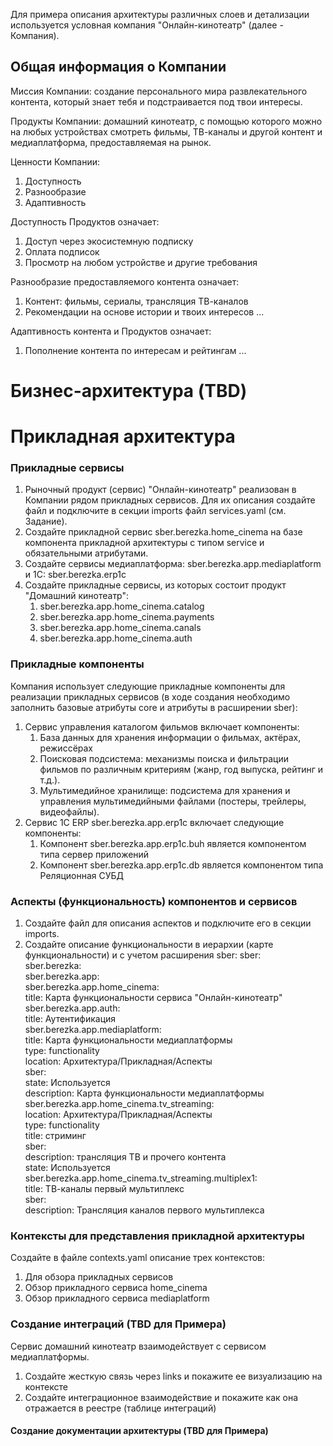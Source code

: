 
Для примера описания архитектуры различных слоев и детализации используется условная компания "Онлайн-кинотеатр" (далее - Компания).

## **Общая информация о Компании**

Миссия Компании: создание персонального мира развлекательного контента, который знает тебя и подстраивается под твои интересы.

Продукты Компании: домашний кинотеатр, с помощью которого можно на любых устройствах смотреть фильмы, ТВ-каналы и другой контент и медиаплатформа, предоставляемая на рынок.

Ценности Компании:
1. Доступность
2. Разнообразие
3. Адаптивность

Доступность Продуктов означает:
1. Доступ через экосистемную подписку
2. Оплата подписок
3. Просмотр на любом устройстве и другие требования

Разнообразие предоставляемого контента означает:
1. Контент: фильмы, сериалы, трансляция ТВ-каналов
2. Рекомендации на основе истории и твоих интересов ...

Адаптивность контента и Продуктов означает:
1. Пополнение контента по интересам и рейтингам ...

# Бизнес-архитектура  (TBD)
# Прикладная архитектура  

### Прикладные сервисы
1. Рыночный продукт (сервис) "Онлайн-кинотеатр" реализован в Компании рядом прикладных сервисов. Для их описания создайте файл и подключите в секции imports файл services.yaml (см. Задание).
2. Создайте прикладной сервис sber.berezka.home_cinema на базе компонента прикладной архитектуры с типом service и обязательными атрибутами.
3. Cоздайте сервисы медиаплатформа: sber.berezka.app.mediaplatform и 1С: sber.berezka.erp1c
4. Создайте прикладные сервисы, из которых состоит продукт "Домашний кинотеатр":
	1. sber.berezka.app.home_cinema.catalog
	2. sber.berezka.app.home_cinema.payments
	3. sber.berezka.app.home_cinema.canals
	4. sber.berezka.app.home_cinema.auth

### Прикладные компоненты
Компания использует следующие прикладные компоненты для реализации прикладных сервисов (в ходе создания необходимо заполнить базовые атрибуты core и атрибуты в расширении sber):
1. Сервис управления каталогом фильмов включает компоненты:
	1. База данных для хранения информации о фильмах, актёрах, режиссёрах
	2. Поисковая подсистема: механизмы поиска и фильтрации фильмов по различным критериям (жанр, год выпуска, рейтинг и т.д.).
	3. Мультимедийное хранилище:  подсистема для хранения и управления мультимедийными файлами (постеры, трейлеры, видеофайлы).
2. Сервис 1С ERP sber.berezka.app.erp1c включает следующие компоненты:
	1. Компонент sber.berezka.app.erp1c.buh является компонентом типа сервер приложений
	2. Компонент sber.berezka.app.erp1c.db является компонентом типа Реляционная СУБД
 
### Аспекты (функциональность) компонентов и сервисов

1. Создайте файл для описания аспектов и подключите его в секции imports.
2. Создайте описание функциональности в иерархии (карте функциональности) и с учетом расширения sber:
  sber:  
  sber.berezka:  
  sber.berezka.app:  
  sber.berezka.app.home_cinema:  
    title: Карта функциональности сервиса "Онлайн-кинотеатр"  
  sber.berezka.app.auth:  
    title: Аутентификация  
  sber.berezka.app.mediaplatform:  
    title: Карта функциональности медиаплатформы  
    type: functionality  
    location: Архитектура/Прикладная/Аспекты  
    sber:  
      state: Используется  
      description: Карта функциональности медиаплатформы  
  sber.berezka.app.home_cinema.tv_streaming:  
    location: Архитектура/Прикладная/Аспекты  
    type: functionality  
    title: стриминг  
    sber:  
      description: трансляция ТВ и прочего контента  
      state: Используется  
  sber.berezka.app.home_cinema.tv_streaming.multiplex1:  
    title: ТВ-каналы первый мультиплекс  
    sber:  
      description: Трансляция каналов первого мультиплекса  
### Контексты для представления прикладной архитектуры
Создайте в файле contexts.yaml описание трех контекстов:
1. Для обзора прикладных сервисов
2. Обзор прикладного сервиса home_cinema
3. Обзор прикладного сервиса mediaplatform

### Создание интеграций (TBD для Примера)
Сервис домашний кинотеатр взаимодействует с сервисом медиаплатформы. 
1. Создайте жесткую связь через links и покажите ее визуализацию на контексте
2. Создайте интеграционное взаимодействие и покажите как она отражается в реестре (таблице интеграций)
#### Создание документации архитектуры (TBD для Примера)

